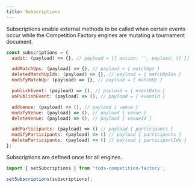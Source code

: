 ```yaml
---
title: Subscriptions
---
```


Subscriptions enable external methods to be called when certain events occur while the Competition Factory engines are mutating a tournament document.

```js
const subscriptions = {
  audit: (payload) => {}, // payload = [{ action: '', payload: {} }]

  addMatchUps: (payload) => {}, // payload = { matchUps }
  deletedMatchUpIds: (payload) => {}, // payload = { matchUpIds }
  modifyMatchUp: (payload) => {}, // payload = { matchUp }

  publishEvent: (payload) => (), // payload = { eventData }
  unPublishEvent: (payload) => (), // payload = { eventId }

  addVenue: (payload) => (), // payload { venue }
  modifyVenue: (payload) => (), // payload { venue }
  deleteVenue: (payload) => (), // payload { venueId }

  addParticipants: (payload) => () // payload { participants }
  modifyParticipants: (payload) => () // payload { participants }
  deleteParticipants: (payload) => () // payload { participantIds }
};
```

Subscriptions are defined once for all engines.

```js
import { setSubcriptions } from 'tods-competition-factory';

setSubscriptions(subscriptions);
```
